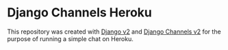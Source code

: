 # Django Channels Heroku

This repository was created with [Django v2](https://www.djangoproject.com/) and [Django Channels v2](https://channels.readthedocs.io/en/latest/) for the purpose of running a simple chat on Heroku.
